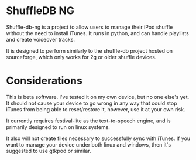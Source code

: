 ShuffleDB NG
============

Shuffle-db-ng is a project to allow users to manage their iPod shuffle without the need to install iTunes. It runs in python, and can handle playlists and create voiceover tracks.

It is designed to perform similarly to the shuffle-db project hosted on sourceforge, which only works for 2g or older shuffle devices.

Considerations
==============

This is beta software. I've tested it on my own device, but no one else's yet. It should not cause your device to go wrong in any way that could stop iTunes from being able to reset/restore it, however, use it at your own risk.

It currently requires festival-lite as the text-to-speech engine, and is primarily designed to run on linux systems.

It also will not create files necessary to successfully sync with iTunes. If you want to manage your device under both linux and windows, then it's suggested to use gtkpod or similar. 
